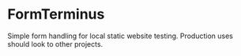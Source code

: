 # FormTerminus
Simple form handling for local static website testing.  Production uses should look to other projects.

